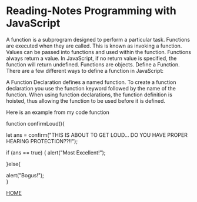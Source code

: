 # Reading-Notes Programming with JavaScript

A function is a subprogram designed to perform a particular task.
Functions are executed when they are called. This is known as invoking a function.
Values can be passed into functions and used within the function.
Functions always return a value. In JavaScript, if no return value is specified, the function will return undefined.
Functions are objects. 
Define a Function.
There are a few different ways to define a function in JavaScript:

A Function Declaration defines a named function. To create a function declaration you use the function keyword followed by the name of the function. When using function declarations, the function definition is hoisted, thus allowing the function to be used before it is defined.

Here is an example from my code function

function confirmLoud(){

 let ans = confirm("THIS IS ABOUT TO GET LOUD... DO YOU HAVE PROPER HEARING PROTECTION??!!");

 if (ans == true) {
 alert("Most Excellent!");

 }else{

 alert("Bogus!");  
    }

[HOME](../README.md)